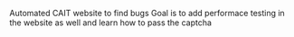 Automated CAIT website to find bugs
Goal is to add performace testing in the website as well and learn how to pass the captcha
